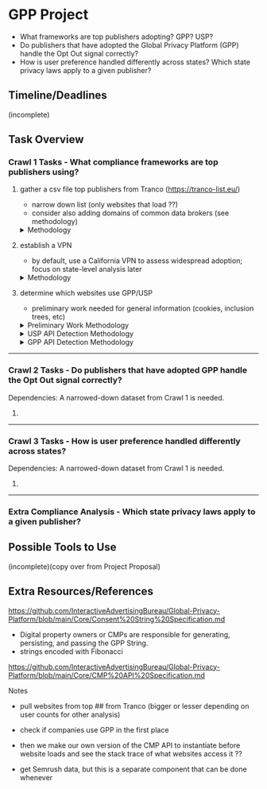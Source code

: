 # GPP Project
- What frameworks are top publishers adopting? GPP? USP?
- Do publishers that have adopted the Global Privacy Platform (GPP) handle the Opt Out signal correctly?
- How is user preference handled differently across states? Which state privacy laws apply to a given publisher? 

## Timeline/Deadlines 
(incomplete)

## Task Overview

### Crawl 1 Tasks - What compliance frameworks are top publishers using?
  1. gather a csv file top publishers from Tranco (https://tranco-list.eu/)
     - narrow down list (only websites that load ??)
     - consider also adding domains of common data brokers (see methodology)

      <details>
        <summary>Methodology</summary><br>

        Johnny Still Can’t Opt-out: Assessing the IAB CCPA Compliance Framework
        
        > To gather data for this study, we chose to crawl the top 10 K domains from the Tranco list [36].7 We focus on the top 10 K domains
        > because Van Nortwick and Wilson [60] found that the CCPA and CPRA were unlikely to apply to websites that fell below this
        > level of popularity since they did not receive enough unique visitors from California to meet the laws’ eligibility criteria (see § 2.3). 

        > That said, the CCPA and CPRA may not apply to all domains in this list—e.g., domains owned by non-pro￿t organizations—and thus we
        > refrain from asserting whether speci￿c websites are in compliance with the CCPA or CPRA (see § 3.5). Rather, the goal of our study 
        > is to assess the overall adoption of the CCPA Framework and ￿ows of consent information, a goal for which it is su￿cient for us to cover
        > popular websites.

        Setting the Bar Low: Are Websites Complying With the Minimum Requirements of the CCPA?
     
        > To build our corpus, we joined the top 1 million domains from the research-oriented Tranco6 domain popularity ranking [60]...
        >
        > ... with 2,902 domains that were identified as third-party trackers and/or advertisers by Bashir et al. [15].7
        >
        > To further narrow this list, we performed an initial crawl in which we attempted to resolve each domain to a website, scrape its homepage,
        >  extract the page’s text, and then analyze the text with the Python langdetect library. Our crawler failed to retrieve a non-empty webpage
        >  from 267,718 (27%) of the domains in our initial list due to a variety of errors, including DNS resolution failure, connection failures,
        > TLS errors, and HTTP 4XX and 5XX responses...
        > 
        >  Our final corpus of 497,870 domains includes those that successfully returned an HTML webpage containing English text.

      </details>

  2. establish a VPN
     - by default, use a California VPN to assess widespread adoption; focus on state-level analysis later
    
      <details>
        <summary>Methodology</summary><br>

        Setting the Bar Low: Are Websites Complying With the Minimum Requirements of the CCPA?
     
        > All crawls were conducted using virtual machines from Amazon Web Services with IP addresses in California.
        
        > We assessed the impact of anti-crawler countermeasures on our crawler by manually revisiting 200 randomly selected websites, weighted
        >  by Tranco rank, from Crawl 3 and Crawl 4, using the same IP addresses as the crawler used.

      </details>

  3. determine which websites use GPP/USP
     - preliminary work needed for general information (cookies, inclusion trees, etc)
    
      <details>
        <summary>Preliminary Work Methodology</summary><br>

        Johnny Still Can’t Opt-out: Assessing the IAB CCPA Compliance Framework

        > We used custom scripts, written in Python and JavaScript, to drive and instrument an instance of Chrome8 using the Chrome DevTools Protocol
        >  [13]. We left Chrome at its default settings, except during crawls where we varied HTTP headers, as described below.

        > During each crawl of the Tranco top 10 K, our crawler visited each domain one-by-one. For each domain, we programmed the crawler to
        > load the domain’s homepage,9 scroll to the bottom of the page, then sleep for 25 seconds. Further, we programmed our crawler to select
        > nine internal hyperlinks at random from the home-page and crawl them using the same load, scroll, and sleep approach.

        *inclusion trees*
        > Our crawler recorded detailed information during each visit to a webpage, including all HTTP request and response headers and all cookies
        > that were set. Furthermore, our crawler recorded the resource inclusion tree for each webpage [3, 6]... We decompose the inclusion tree
        >  for each webpage into inclusion chains, where each chain corresponds to a unique path from root to leaf in the given tree [5].
        > 
        > Furthermore... we isolated A&A chains that correspond to the serving of an ad or a tracker. We label a given inclusion chain as an A&A
        >  chain if (1) there was at least one HTTP request in the chain that matched a rule in the EasyList or EasyPrivacy block lists,10 or (2)
        > the chain terminated in the loading of a 1⇥1 tracking pixel [21]. We use these A&A chains in § 4 to analyze the sources and destinations
        > of HTTP requests that included the USP String, i.e., to understand how this consent signal is being passed from one party to another.

        *manual verification and accounting for error (extra)*
        > We assessed the impact of anti-crawler countermeasures on our crawler by manually revisiting 200 randomly selected websites, weighted
        > by Tranco rank... using the same IP addresses as the crawler used. We received CAPTCHA challenges on two of the websites that prevented
        >  them from loading normally. Thus, we estimate that around 1% of websites in our sample were impacted by anti-crawler countermeasures.

      </details>

      <details>
        <summary>USP API Detection Methodology</summary><br>

        Johnny Still Can’t Opt-out: Assessing the IAB CCPA Compliance Framework

        *CCPA framework and recommendations*
        > Specifcally, the CCPA Framework requires that a JavaScript method called `__uspapi()` be instantiated in the first-party context. This
        > method must support a `getUSPData` command that returns a `uspData` object containing the USP String [31]. This method can be called directly
        > by third parties present in the first-party context, or indirectly using the JavaScript `postMessage` DOM API to communicate with a special
        > `__uspapiLocator` iframe. The CCPA Framework recommends that the USP String be stored in a first-party cookie named `usprivacy` and that it be
        > shared using a URL parameter with the name `us_privacy`.

        *detecting USP API*
        > To understand which publishers support this API and what default value the USP String had been set to, we programmed our crawler to inject
        >  a content script into the first- party execution context of each crawled webpage 25 seconds after loading the page. Our script first
        > attempted to detect the presence of the `__uspapi()` method. If it was present, then our script called the method and recorded the resulting
        >  **USP String**.

        *manual verification and accounting for error (extra)*
        > To assess false positives we randomly selected 50 websites, weighted by Tranco rank... where our crawler detected the USP API and revisited
        > them manually in Chrome using an IP address in California. Our crawler successfully detected the USP API on 49 websites, yielding a false
        > positive rate of 2%. Furthermore, the value of the USP String recorded by our crawler matched our manual observation of the value
        > (in the Chrome developer tools) of the USP String in 96% of cases... To assess false negatives we randomly selected 50 websites, weighted
        > by Tranco rank, from Crawl 4 where our crawler did not detect the USP API and did detect at least one embedded resource from an A&A company.
        > We manually revisited these websites and found zero false negatives.

        *extra analysis for cookies (probably irrelevant)*
        > To understand which parties were writing first-party cookies, we instrumented our crawler to record all accesses to the DOM `cookie.set` method... 

      </details>

      <details>
        <summary>GPP API Detection Methodology</summary><br>

        Similarly to the CCPA Framework, GPP specifies that every consent manager must provide the `__gpp` API function.
        https://github.com/InteractiveAdvertisingBureau/Global-Privacy-Platform/blob/main/Core/CMP%20API%20Specification.md

        #### `ping` <a name="ping"></a>

        The `ping` command can be used to determine the state of the CMP. The callback shall be called with a <a href="https://github.com/InteractiveAdvertisingBureau/Global-Privacy-Platform/blob/main/Core/CMP%20API%20Specification.md#pingreturn-">PingReturn</a> object as the value of the `data` parameter. A value of `false` will be passed as the argument to the `success` parameter if the CMP fails to process this command.
        
        <table>
          <tr>
            <td><strong>argument</strong></td>
            <td><strong>type</strong></td>
            <td><strong>value</strong></td>
          </tr>
          <tr>
            <td><code>command</code></td>
            <td>string</td>
            <td>"ping"</td>
          </tr>
          <tr>
            <td><code>callback</code></td>
            <td>function</td>
            <td>function (data: <a href="https://github.com/InteractiveAdvertisingBureau/Global-Privacy-Platform/blob/main/Core/CMP%20API%20Specification.md#pingreturn-">PingReturn</a>, success: boolean)</td>
          </tr>
          <tr>
            <td><code>parameter</code></td>
            <td>not used</td>
            <td></td>
          </tr>     
        </table>
        
        
        
        *Example:*
        
        ``` javascript
        __gpp('ping', myFunction);
        ```
        
        #### `PingReturn` <a name="pingreturn"></a>
        
        This object contains information about the loading status and configuration of the CMP.
        
        ```javascript
        PingReturn = {
        
        gppVersion : String, // must be “Version.Subversion”, current: “1.1”
        
        cmpStatus : String, // possible values: stub, loading, loaded, error
        
        cmpDisplayStatus: String, // possible values: hidden, visible, disabled
        
        signalStatus : String, // possible values: not ready, ready
        
        // List of supported APIs (section ids and prefix strings).
        // Example: ["2:tcfeuv2","6:uspv1"] 
        supportedAPIs : Array of string,
        
        // IAB assigned CMP ID, may be 0 during stub/loading. Refer the above CMP ID section for additional information.
        cmpId : Number,
        
        sectionList : Array of Number, // may be empty during loading of the CMP
        
        // Section ID considered to be in force for this transaction.
        // In most cases, this field should have a single section ID. In rare occasions where such a single section ID
        // can not be determined, the field may contain up to 2 values. During the transition period which ends on
        // September 30, 2023, the legacy USPrivacy section may be determined as applicable along with another US section.
        // In this case, the field may contain up to 3 values where one of the values is 6, representing the
        // legacy USPrivacy section. The value can be 0 or a Section ID specified by the Publisher / Advertiser, during
        // stub / load.
        // When no section is applicable, the value will be [-1].
        applicableSections: Array of Number,
        
        gppString: String // the complete encoded GPP string, may be empty during CMP load
        
        // The parsedSections property represents an object of all parsed sections of the gppString property that are supported
        // by the API on this page (see supportedAPIs property). The object contains one property for each supported API with
        // the name of the API as the property name and the value as a parsed representation of this section with exactly the
        // same return as the getSection command, which may include subsections. If a section is supported but not represented
        // in the gppString, it is omitted in the parsedSections object.
        // Please refer to each section's spec for the exact field names and data types in JavaScript. The sections here should
        // be consistent with the GPP string, not placeholder values.
        parsedSections: Object
        
        }
        ```

      </details>

---

### Crawl 2 Tasks - Do publishers that have adopted GPP handle the Opt Out signal correctly?

Dependencies: A narrowed-down dataset from Crawl 1 is needed.  

  1. 

---

### Crawl 3 Tasks - How is user preference handled differently across states?

Dependencies: A narrowed-down dataset from Crawl 1 is needed.  

  1. 

---

### Extra Compliance Analysis - Which state privacy laws apply to a given publisher? 

## Possible Tools to Use
(incomplete)(copy over from Project Proposal)

## Extra Resources/References 

https://github.com/InteractiveAdvertisingBureau/Global-Privacy-Platform/blob/main/Core/Consent%20String%20Specification.md
- Digital property owners or CMPs are responsible for generating, persisting, and passing the GPP String.
- strings encoded with Fibonacci

https://github.com/InteractiveAdvertisingBureau/Global-Privacy-Platform/blob/main/Core/CMP%20API%20Specification.md

Notes
- pull websites from top ## from Tranco (bigger or lesser depending on user counts for other analysis)
- check if companies use GPP in the first place
- then we make our own version of the CMP API to instantiate before website loads and see the stack trace of what websites access it ??

- get Semrush data, but this is a separate component that can be done whenever 
